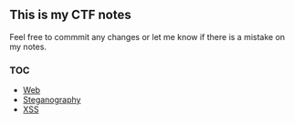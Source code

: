 ## This is my CTF notes

Feel free to commmit any changes or let me know if there is a mistake on my notes.

### TOC

- [Web](/Web)
- [Steganography](/Steg)
- [XSS](/XSS)
